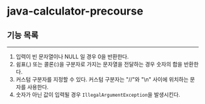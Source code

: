 # java-calculator-precourse

## 기능 목록
---
1. 입력이 빈 문자열이나 NULL 일 경우 0을 반환한다.
2. 쉼표(,) 또는 콜론(:)을 구분자로 가지는 문자열을 전달하는 경우 숫자의 합을 반환한다.
3. 커스텀 구분자를 지정할 수 있다. 커스텀 구분자는 "//"와 "\n" 사이에 위치하는 문자를 사용한다.
4. 숫자가 아닌 값이 입력될 경우 `IllegalArgumentException`을 발생시킨다.
